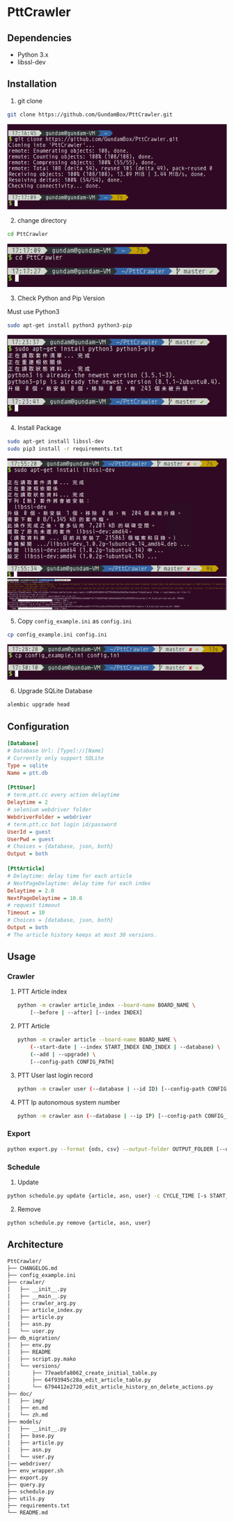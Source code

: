 # PttCrawler

## Dependencies

* Python 3.x
* libssl-dev

## Installation

1. git clone

```bash
git clone https://github.com/GundamBox/PttCrawler.git
```

![img1](img/1.PNG)

2. change directory

```bash
cd PttCrawler
```

![img1](img/2.PNG)

3. Check Python and Pip Version

Must use Python3

```bash
sudo apt-get install python3 python3-pip
```

![img1](img/3.PNG)

4. Install Package

```bash
sudo apt-get install libssl-dev
sudo pip3 install -r requirements.txt 
```

![img1](img/4.PNG)
![img1](img/5.PNG)

5. Copy `config_example.ini` as `config.ini`

```bash
cp config_example.ini config.ini
```

![img1](img/6.PNG)

6. Upgrade SQLite Database

```bash
alembic upgrade head
```

## Configuration

```ini
[Database]
# Database Url: [Type]://[Name]
# Currently only support SQLite
Type = sqlite
Name = ptt.db

[PttUser]
# term.ptt.cc every action delaytime
Delaytime = 2
# selenium webdriver folder
WebdriverFolder = webdriver
# term.ptt.cc bot login id/password
UserId = guest
UserPwd = guest
# Choices = {database, json, both}
Output = both

[PttArticle]
# Delaytime: delay time for each article
# NextPageDelaytime: delay time for each index
Delaytime = 2.0
NextPageDelaytime = 10.0
# request timeout
Timeout = 10
# Choices = {database, json, both}
Output = both
# The article history keeps at most 30 versions.
```

## Usage

### Crawler

1. PTT Article index

    ```bash
    python -m crawler article_index --board-name BOARD_NAME \
        [--before | --after] [--index INDEX]                 
    ```

2. PTT Article

    ```bash
    python -m crawler article --board-name BOARD_NAME \
        (--start-date | --index START_INDEX END_INDEX | --database) \
        (--add | --upgrade) \
        [--config-path CONFIG_PATH]
    ```

3. PTT User last login record

    ```bash
    python -m crawler user (--database | --id ID) [--config-path CONFIG_PATH]
    ```

4. PTT Ip autonomous system number

    ```bash
    python -m crawler asn (--database | --ip IP) [--config-path CONFIG_PATH]
    ```

### Export

```bash
python export.py --format {ods, csv} --output-folder OUTPUT_FOLDER [--output-prefix OUTPUT_PREFIX]
```

### Schedule

1. Update

```bash
python schedule.py update {article, asn, user} -c CYCLE_TIME [-s START_DATETIME] [--virtualenv VIRTUALENV_PATH]
```

2. Remove

```bash
python schedule.py remove {article, asn, user}
```

## Architecture

```
PttCrawler/
├── CHANGELOG.md
├── config_example.ini
├── crawler/
│   ├── __init__.py
│   ├── __main__.py
│   ├── crawler_arg.py
│   ├── article_index.py
│   ├── article.py
│   ├── asn.py
│   └── user.py
├── db_migration/
│   ├── env.py
│   ├── README
│   ├── script.py.mako
│   └── versions/
│       ├── 77eaebfa8062_create_initial_table.py
│       ├── 64f93945c28a_edit_article_table.py
│       └── 6794412e2720_edit_article_history_on_delete_actions.py
├── doc/
│   ├── img/
│   ├── en.md
│   └── zh.md
├── models/
│   ├── __init__.py
│   ├── base.py
│   ├── article.py
│   ├── asn.py
│   └── user.py
│── webdriver/
├── env_wrapper.sh
├── export.py
├── query.py
├── schedule.py
├── utils.py
├── requirements.txt
└── README.md
```